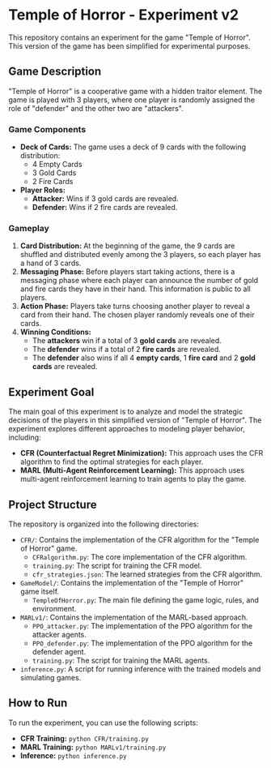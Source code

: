 # Temple of Horror - Experiment v2

This repository contains an experiment for the game "Temple of Horror". This version of the game has been simplified for experimental purposes.

## Game Description

"Temple of Horror" is a cooperative game with a hidden traitor element. The game is played with 3 players, where one player is randomly assigned the role of "defender" and the other two are "attackers".

### Game Components

*   **Deck of Cards:** The game uses a deck of 9 cards with the following distribution:
    *   4 Empty Cards
    *   3 Gold Cards
    *   2 Fire Cards
*   **Player Roles:**
    *   **Attacker:** Wins if 3 gold cards are revealed.
    *   **Defender:** Wins if 2 fire cards are revealed.

### Gameplay

1.  **Card Distribution:** At the beginning of the game, the 9 cards are shuffled and distributed evenly among the 3 players, so each player has a hand of 3 cards.
2.  **Messaging Phase:** Before players start taking actions, there is a messaging phase where each player can announce the number of gold and fire cards they have in their hand. This information is public to all players.
3.  **Action Phase:** Players take turns choosing another player to reveal a card from their hand. The chosen player randomly reveals one of their cards.
4.  **Winning Conditions:**
    *   The **attackers** win if a total of 3 **gold cards** are revealed.
    *   The **defender** wins if a total of 2 **fire cards** are revealed.
    *   The **defender** also wins if all 4 **empty cards**, 1 **fire card** and 2 **gold cards** are revealed.

## Experiment Goal

The main goal of this experiment is to analyze and model the strategic decisions of the players in this simplified version of "Temple of Horror". The experiment explores different approaches to modeling player behavior, including:

*   **CFR (Counterfactual Regret Minimization):** This approach uses the CFR algorithm to find the optimal strategies for each player.
*   **MARL (Multi-Agent Reinforcement Learning):** This approach uses multi-agent reinforcement learning to train agents to play the game.

## Project Structure

The repository is organized into the following directories:

*   `CFR/`: Contains the implementation of the CFR algorithm for the "Temple of Horror" game.
    *   `CFRalgorithm.py`: The core implementation of the CFR algorithm.
    *   `training.py`: The script for training the CFR model.
    *   `cfr_strategies.json`: The learned strategies from the CFR algorithm.
*   `GameModel/`: Contains the implementation of the "Temple of Horror" game itself.
    *   `TempleOfHorror.py`: The main file defining the game logic, rules, and environment.
*   `MARLv1/`: Contains the implementation of the MARL-based approach.
    *   `PPO_attacker.py`: The implementation of the PPO algorithm for the attacker agents.
    *   `PPO_defender.py`: The implementation of the PPO algorithm for the defender agent.
    *   `training.py`: The script for training the MARL agents.
*   `inference.py`: A script for running inference with the trained models and simulating games.

## How to Run

To run the experiment, you can use the following scripts:

*   **CFR Training:** `python CFR/training.py`
*   **MARL Training:** `python MARLv1/training.py`
*   **Inference:** `python inference.py`
